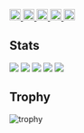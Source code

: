 <p align="left">
  <a href="https://github.com/Roqmoq">
    <img height="20" src="https://komarev.com/ghpvc/?username=Roqmoq" />
  </a>
  <a href="https://github.com/Roqmoq">
    <img height="20" src="https://img.shields.io/github/followers/Roqmoq?label=follow&logo=github&style=flat" />
  </a>
  <a href="http://qiita.com/Roqmoq">
    <img height="20" src="https://qiita-badge.apiapi.app/s/Roqmoq/posts.svg" />
  </a>
  <a href="http://qiita.com/Roqmoq">
    <img height="20" src="https://qiita-badge.apiapi.app/s/Roqmoq/contributions.svg" />
  </a>
  <a href="https://zenn.dev/Roqmoq">
    <img height="20" src="https://badgen.org/img/zenn/Roqmoq/articles?style=plastic" />
  </a>
</p>


## Stats
![](http://github-profile-summary-cards.vercel.app/api/cards/profile-details?username=Roqmoq&theme=gruvbox)
![](http://github-profile-summary-cards.vercel.app/api/cards/repos-per-language?username=Roqmoq&theme=gruvbox)
![](http://github-profile-summary-cards.vercel.app/api/cards/most-commit-language?username=Roqmoq&theme=gruvbox)
![](http://github-profile-summary-cards.vercel.app/api/cards/stats?username=Roqmoq&theme=gruvbox)
![](http://github-profile-summary-cards.vercel.app/api/cards/productive-time?username=Roqmoq&theme=gruvbox&utcOffset=9)

## Trophy
![trophy](https://github-profile-trophy.vercel.app/?username=Roqmoq&theme=gruvbox)